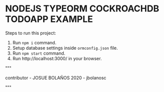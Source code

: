 # NODEJS TYPEORM COCKROACHDB TODOAPP EXAMPLE

Steps to run this project:

1. Run `npm i` command.
2. Setup database settings inside `ormconfig.json` file.
3. Run `npm start` command.
4. Run http://localhost:3000/ in your browser.

"""

contributor - JOSUE BOLAÑOS
2020 - jbolanosc

"""

